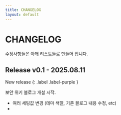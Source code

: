 ```yaml
---
title: CHANGELOG
layout: default
---
```


# CHANGELOG

수정사항들은 아래 리스트들로 만들어 집니다.

## Release v0.1 - 2025.08.11

New release
{: .label .label-purple }

보안 위키 블로그 개설 시작.
- 여러 세팅값 변경 (테마 색깔, 기존 블로그 내용 수정, etc)
- 
